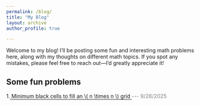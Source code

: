 ```yaml
---
permalink: /blog/
title: "My Blog"
layout: archive
author_profile: true

---
```


Welcome to my blog! I’ll be posting some fun and interesting math problems here, along with my thoughts on different math topics. If you spot any mistakes, please feel free to reach out—I’d greatly appreciate it!

## Some fun problems

1.<a href="/blog/minimum_black_cells/" style="text-decoration: none; border-bottom: 1px solid;">
  Minimum black cells to fill an \\( n \times n \\) grid
</a>
<span style="color: gray;"> --- 9/28/2025</span>







